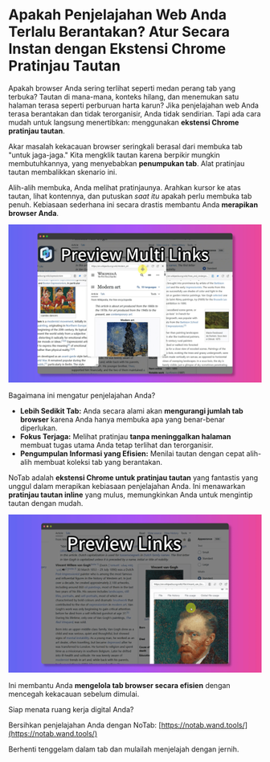 # Apakah Penjelajahan Web Anda Terlalu Berantakan? Atur Secara Instan dengan Ekstensi Chrome Pratinjau Tautan

Apakah browser Anda sering terlihat seperti medan perang tab yang terbuka? Tautan di mana-mana, konteks hilang, dan menemukan satu halaman terasa seperti perburuan harta karun? Jika penjelajahan web Anda terasa berantakan dan tidak terorganisir, Anda tidak sendirian. Tapi ada cara mudah untuk langsung menertibkan: menggunakan **ekstensi Chrome pratinjau tautan**.

Akar masalah kekacauan browser seringkali berasal dari membuka tab "untuk jaga-jaga." Kita mengklik tautan karena berpikir mungkin membutuhkannya, yang menyebabkan **penumpukan tab**. Alat pratinjau tautan membalikkan skenario ini.

Alih-alih membuka, Anda melihat pratinjaunya. Arahkan kursor ke atas tautan, lihat kontennya, dan putuskan *saat itu* apakah perlu membuka tab penuh. Kebiasaan sederhana ini secara drastis membantu Anda **merapikan browser Anda**.

![Penjelajahan bersih dengan pratinjau tautan](../images/notab1.png)

Bagaimana ini mengatur penjelajahan Anda?
*   **Lebih Sedikit Tab:** Anda secara alami akan **mengurangi jumlah tab browser** karena Anda hanya membuka apa yang benar-benar diperlukan.
*   **Fokus Terjaga:** Melihat pratinjau **tanpa meninggalkan halaman** membuat tugas utama Anda tetap terlihat dan terorganisir.
*   **Pengumpulan Informasi yang Efisien:** Menilai tautan dengan cepat alih-alih membuat koleksi tab yang berantakan.

NoTab adalah **ekstensi Chrome untuk pratinjau tautan** yang fantastis yang unggul dalam merapikan kebiasaan penjelajahan Anda. Ini menawarkan **pratinjau tautan inline** yang mulus, memungkinkan Anda untuk mengintip tautan dengan mudah.

![Antarmuka NoTab untuk organisasi](../images/notab2.png)

Ini membantu Anda **mengelola tab browser secara efisien** dengan mencegah kekacauan sebelum dimulai.

Siap menata ruang kerja digital Anda?

Bersihkan penjelajahan Anda dengan NoTab: [https://notab.wand.tools/](https://notab.wand.tools/)

Berhenti tenggelam dalam tab dan mulailah menjelajah dengan jernih.
